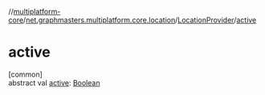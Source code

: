//[multiplatform-core](../../../index.md)/[net.graphmasters.multiplatform.core.location](../index.md)/[LocationProvider](index.md)/[active](active.md)

# active

[common]\
abstract val [active](active.md): [Boolean](https://kotlinlang.org/api/latest/jvm/stdlib/kotlin/-boolean/index.html)
